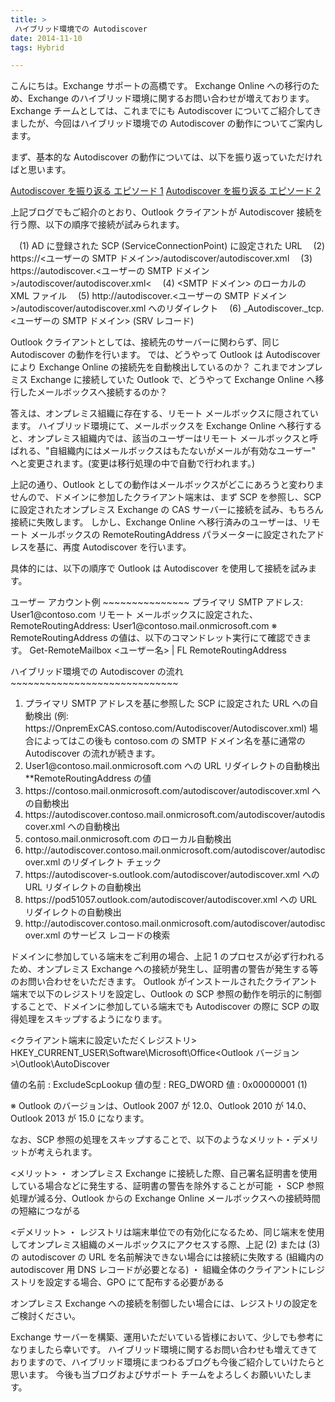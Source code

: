 ```yaml
---
title: >
 ハイブリッド環境での Autodiscover
date: 2014-11-10
tags: Hybrid

---
```

こんにちは。Exchange サポートの高橋です。
Exchange Online への移行のため、Exchange のハイブリッド環境に関するお問い合わせが増えております。
Exchange チームとしては、これまでにも Autodiscover についてご紹介してきましたが、今回はハイブリッド環境での Autodiscover の動作についてご案内します。

まず、基本的な Autodiscover の動作については、以下を振り返っていただければと思います。

[Autodiscover を振り返る エピソード 1](/blog/Autodiscover%20を振り返る%20エピソード%201)
[Autodiscover を振り返る エピソード 2](/blog/Autodiscover%20を振り返る%20エピソード%202)

上記ブログでもご紹介のとおり、Outlook クライアントが Autodiscover 接続を行う際、以下の順序で接続が試みられます。

　(1) AD に登録された SCP (ServiceConnectionPoint) に設定された URL
　(2) https://<ユーザーの SMTP ドメイン>/autodiscover/autodiscover.xml
　(3) https&#58;//autodiscover.<ユーザーの SMTP ドメイン>/autodiscover/autodiscover.xml<
　(4) <SMTP ドメイン> のローカルの XML ファイル
　(5) http&#58;//autodiscover.<ユーザーの SMTP ドメイン>/autodiscover/autodiscover.xml へのリダイレクト
　(6) _Autodiscover._tcp.<ユーザーの SMTP ドメイン> (SRV レコード)

Outlook クライアントとしては、接続先のサーバーに関わらず、同じ Autodiscover の動作を行います。
では、どうやって Outlook は Autodiscover により Exchange Online の接続先を自動検出しているのか？
これまでオンプレミス Exchange に接続していた Outlook で、どうやって Exchange Online へ移行したメールボックスへ接続するのか？

答えは、オンプレミス組織に存在する、リモート メールボックスに隠されています。
ハイブリッド環境にて、メールボックスを Exchange Online へ移行すると、オンプレミス組織内では、該当のユーザーはリモート メールボックスと呼ばれる、"自組織内にはメールボックスはもたないがメールが有効なユーザー" へと変更されます。(変更は移行処理の中で自動で行われます。)

上記の通り、Outlook としての動作はメールボックスがどこにあろうと変わりませんので、ドメインに参加したクライアント端末は、まず SCP を参照し、SCP に設定されたオンプレミス Exchange の CAS サーバーに接続を試み、もちろん接続に失敗します。
しかし、Exchange Online へ移行済みのユーザーは、リモート メールボックスの RemoteRoutingAddress パラメーターに設定されたアドレスを基に、再度 Autodiscover を行います。

具体的には、以下の順序で Outlook は Autodiscover を使用して接続を試みます。

ユーザー アカウント例
\~\~\~\~\~\~\~\~\~\~\~\~\~\~\~
プライマリ SMTP アドレス: User1&#64;contoso.com
リモート メールボックスに設定された、RemoteRoutingAddress: User1&#64;contoso.mail.onmicrosoft.com
※ RemoteRoutingAddress の値は、以下のコマンドレット実行にて確認できます。
Get-RemoteMailbox <ユーザー名> | FL RemoteRoutingAddress

ハイブリッド環境での Autodiscover の流れ
\~\~\~\~\~\~\~\~\~\~\~\~\~\~\~\~\~\~\~\~\~\~\~\~\~\~\~\~\~
1. プライマリ SMTP アドレスを基に参照した SCP に設定された URL への自動検出
(例: https&#58;//OnpremExCAS.contoso.com/Autodiscover/Autodiscover.xml)
場合によってはこの後も contoso.com の SMTP ドメイン名を基に通常の Autodiscover の流れが続きます。
2. User1&#64;contoso.mail.onmicrosoft.com への URL リダイレクトの自動検出 **RemoteRoutingAddress の値
3. https&#58;//contoso.mail.onmicrosoft.com/autodiscover/autodiscover.xml への自動検出
4. https&#58;//autodiscover.contoso.mail.onmicrosoft.com/autodiscover/autodiscover.xml への自動検出
5. contoso.mail.onmicrosoft.com のローカル自動検出
6. http&#58;//autodiscover.contoso.mail.onmicrosoft.com/autodiscover/autodiscover.xml のリダイレクト チェック
7. https&#58;//autodiscover-s.outlook.com/autodiscover/autodiscover.xml への URL リダイレクトの自動検出
8. https&#58;//pod51057.outlook.com/autodiscover/autodiscover.xml への URL リダイレクトの自動検出
9. http&#58;//autodiscover.contoso.mail.onmicrosoft.com/autodiscover/autodiscover.xml のサービス レコードの検索

ドメインに参加している端末をご利用の場合、上記 1 のプロセスが必ず行われるため、オンプレミス Exchange への接続が発生し、証明書の警告が発生する等のお問い合わせをいただきます。
Outlook がインストールされたクライアント端末で以下のレジストリを設定し、Outlook の SCP 参照の動作を明示的に制御することで、ドメインに参加している端末でも Autodiscover の際に SCP の取得処理をスキップするようになります。

<クライアント端末に設定いただくレジストリ>
HKEY_CURRENT_USER\Software\Microsoft\Office\<Outlook バージョン>\Outlook\AutoDiscover

値の名前 : ExcludeScpLookup
値の型 : REG_DWORD
値 : 0x00000001 (1)

※ Outlook のバージョンは、Outlook 2007 が 12.0、Outlook 2010 が 14.0、Outlook 2013 が 15.0 になります。

なお、SCP 参照の処理をスキップすることで、以下のようなメリット・デメリットが考えられます。

<メリット>
・ オンプレミス Exchange に接続した際、自己署名証明書を使用している場合などに発生する、証明書の警告を除外することが可能
・ SCP 参照処理が減る分、Outlook からの Exchange Online メールボックスへの接続時間の短縮につながる

<デメリット>
・ レジストリは端末単位での有効化になるため、同じ端末を使用してオンプレミス組織のメールボックスにアクセスする際、上記 (2) または (3) の autodiscover の URL を名前解決できない場合には接続に失敗する (組織内の autodiscover 用 DNS レコードが必要となる)
・ 組織全体のクライアントにレジストリを設定する場合、GPO にて配布する必要がある

オンプレミス Exchange への接続を制御したい場合には、レジストリの設定をご検討ください。

Exchange サーバーを構築、運用いただいている皆様において、少しでも参考になりましたら幸いです。
ハイブリッド環境に関するお問い合わせも増えてきておりますので、ハイブリッド環境にまつわるブログも今後ご紹介していけたらと思います。
今後も当ブログおよびサポート チームをよろしくお願いいたします。